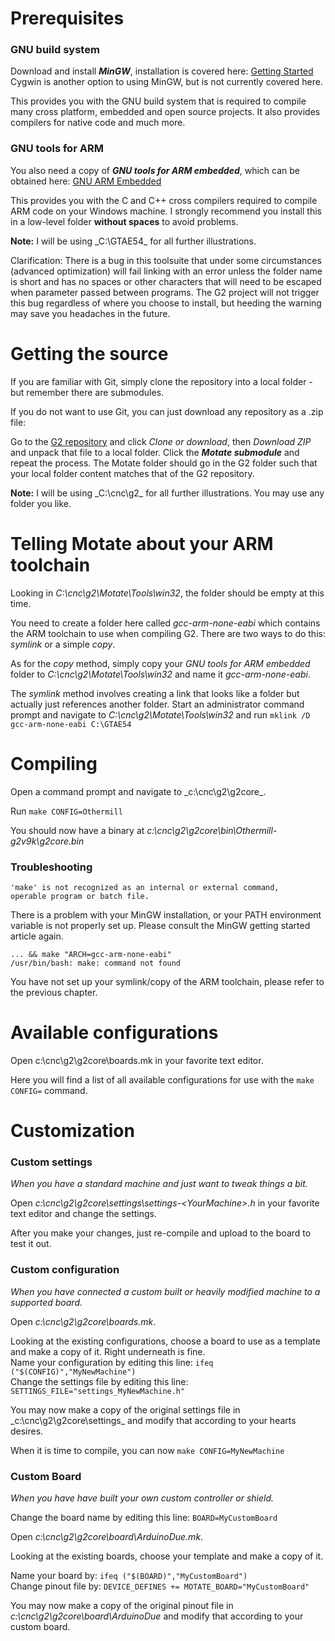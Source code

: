 # Prerequisites

### GNU build system

Download and install _**MinGW**_, installation is covered here: [Getting Started](http://www.mingw.org/wiki/getting_started)  
Cygwin is another option to using MinGW, but is not currently covered here.

This provides you with the GNU build system that is required to compile many cross platform, embedded and open source projects. It also provides compilers for native code and much more.

### GNU tools for ARM

You also need a copy of _**GNU tools for ARM embedded**_, which can be obtained here: [GNU ARM Embedded](https://launchpad.net/gcc-arm-embedded/+download)
  
This provides you with the C and C++ cross compilers required to compile ARM code on your Windows machine.
I strongly recommend you install this in a low-level folder **without spaces** to avoid problems.

**Note:** I will be using _C:\GTAE54\_ for all further illustrations.

Clarification: There is a bug in this toolsuite that under some circumstances (advanced optimization) will fail linking with an error unless the folder name is short and has no spaces or other characters that will need to be escaped when parameter passed between programs. The G2 project will not trigger this bug regardless of where you choose to install, but heeding the warning may save you headaches in the future.

# Getting the source

If you are familiar with Git, simply clone the repository into a local folder - but remember there are submodules.

If you do not want to use Git, you can just download any repository as a .zip file:

Go to the [G2 repository](https://github.com/synthetos/g2) and click _Clone or download_, then _Download ZIP_ and unpack that file to a local folder. Click the **_Motate submodule_** and repeat the process. The Motate folder should go in the G2 folder such that your local folder content matches that of the G2 repository.

**Note:** I will be using _C:\cnc\g2\_ for all further illustrations. You may use any folder you like.

# Telling Motate about your ARM toolchain

Looking in _C:\cnc\g2\Motate\Tools\win32_, the folder should be empty at this time.

You need to create a folder here called _gcc-arm-none-eabi_ which contains the ARM toolchain to use when compiling G2.
There are two ways to do this: _symlink_ or a simple _copy_.

As for the _copy_ method, simply copy your _GNU tools for ARM embedded_ folder to _C:\cnc\g2\Motate\Tools\win32_ and name it _gcc-arm-none-eabi_.

The _symlink_ method involves creating a link that looks like a folder but actually just references another folder.
Start an administrator command prompt and navigate to _C:\cnc\g2\Motate\Tools\win32_ and run ```mklink /D gcc-arm-none-eabi C:\GTAE54```

# Compiling

Open a command prompt and navigate to _c:\cnc\g2\g2core\_.

Run ```make CONFIG=Othermill```

You should now have a binary at _c:\cnc\g2\g2core\bin\Othermill-g2v9k\g2core.bin_

### Troubleshooting

    'make' is not recognized as an internal or external command,
    operable program or batch file.

There is a problem with your MinGW installation, or your PATH environment variable is not properly set up. Please consult the MinGW getting started article again.

    ... && make "ARCH=gcc-arm-none-eabi"
    /usr/bin/bash: make: command not found

You have not set up your symlink/copy of the ARM toolchain, please refer to the previous chapter.

# Available configurations

Open c:\cnc\g2\g2core\boards.mk in your favorite text editor.

Here you will find a list of all available configurations for use with the ```make CONFIG=``` command.

# Customization

### Custom settings

_When you have a standard machine and just want to tweak things a bit._

Open _c:\cnc\g2\g2core\settings\settings-\<YourMachine\>.h_ in your favorite text editor and change the settings.

After you make your changes, just re-compile and upload to the board to test it out.

### Custom configuration

_When you have connected a custom built or heavily modified machine to a supported board._

Open _c:\cnc\g2\g2core\boards.mk_.

Looking at the existing configurations, choose a board to use as a template and make a copy of it. Right underneath is fine.  
Name your configuration by editing this line: ```ifeq ("$(CONFIG)","MyNewMachine")```  
Change the settings file by editing this line: ```SETTINGS_FILE="settings_MyNewMachine.h"```

You may now make a copy of the original settings file in _c:\cnc\g2\g2core\settings\_ and modify that according to your hearts desires.

When it is time to compile, you can now ```make CONFIG=MyNewMachine```

### Custom Board

_When you have have built your own custom controller or shield._

Change the board name by editing this line: ```BOARD=MyCustomBoard```

Open _c:\cnc\g2\g2core\board\ArduinoDue.mk_.

Looking at the existing boards, choose your template and make a copy of it.

Name your board by: ```ifeq ("$(BOARD)","MyCustomBoard")```  
Change pinout file by: ```DEVICE_DEFINES += MOTATE_BOARD="MyCustomBoard"```

You may now make a copy of the original pinout file in _c:\cnc\g2\g2core\board\ArduinoDue_ and modify that according to your custom board.
